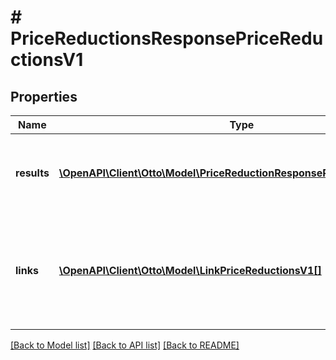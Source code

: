# # PriceReductionsResponsePriceReductionsV1

## Properties

Name | Type | Description | Notes
------------ | ------------- | ------------- | -------------
**results** | [**\OpenAPI\Client\Otto\Model\PriceReductionResponsePriceReductionsV1[]**](PriceReductionResponsePriceReductionsV1.md) | The list of queried resources. In this case partner reductions. | [optional]
**links** | [**\OpenAPI\Client\Otto\Model\LinkPriceReductionsV1[]**](LinkPriceReductionsV1.md) | Links related to the list. E.g. the link to the successive list used during paging. | [optional]

[[Back to Model list]](../../README.md#models) [[Back to API list]](../../README.md#endpoints) [[Back to README]](../../README.md)

